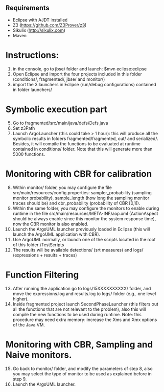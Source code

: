 ## Requirements

 - Eclipse with AJDT installed
 - Z3 (https://github.com/Z3Prover/z3)
 - Sikulix (http://sikulix.com)
 - Maven

# Instructions:

1. in the console, go to jbse/ folder and launch: $mvn eclipse:eclipse
2. Open Eclipse and import the four projects included in this folder (conditions/, fragmented/, jbse/ and monitor/)
3. import the 3 launchers in Eclipse (run/debug configurations) contained in folder launchers/

# Symbolic execution part

5. Go to fragmented/src/main/java/defs/Defs.java
6. Set z3Path
7. Launch ArgoLauncher (this could take > 1 hour): this will produce all the symbolic results in folders fragmented/fragmented, out/ and serialized/. Besides, it will compile the functions to be evaluated at runtime contained in conditions/ folder. Note that this will generate more than 5000 functions.

# Monitoring with CBR for calibration

8. Within monitor/ folder, you may configure the file src/main/resources/config.properties: sampler_probability (sampling monitor probability), sample_length (how long the sampling monitor traces should be) and cbr_probability (probability of CBR [0,1]).
9. Within the same folder, you may configure the monitors to enable during runtime in the file src/main/resources/META-INF/aop.xml (ActionAspect should be always enable since this monitor the system response time), now the CBR monitor is also enabled.
10. Launch the ArgoUML launcher previously loaded in Eclipse (this will launch the ArgoUML application with CBR).
11. Use ArgoUML normally, or launch one of the scripts located in the root of this folder /TestScripts
12. The results will be available detections/ (srt measures) and logs/ (expressions + results + traces)

# Function Filtering
13. After running the application go to logs/15XXXXXXXXXX/ folder, and move the expressions.log and results.log to logs/ folder (e.g., one level higher).
14. Inside fragmented project launch SecondPhaseLauncher (this filters out all the functions that are not relevant to the problem), also this will compile the new functions to be used during runtime. Note: this procedure may need extra memory: increase the Xms and Xmx options of the Java VM.

# Monitoring with CBR, Sampling and Naive monitors.

15. Go back to monitor/ folder, and modify the parameters of step 8, also you may select the type of monitor to be used as explained before in step 9.
16. Launch the ArgoUML launcher.
 






